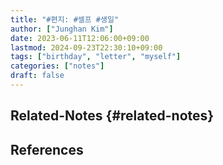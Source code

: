 ```yaml
---
title: "#편지: #셀프 #생일"
author: ["Junghan Kim"]
date: 2023-06-11T12:06:00+09:00
lastmod: 2024-09-23T22:30:10+09:00
tags: ["birthday", "letter", "myself"]
categories: ["notes"]
draft: false
---
```


<!--more-->


## Related-Notes {#related-notes}

## References

<style>.csl-entry{text-indent: -1.5em; margin-left: 1.5em;}</style><div class="csl-bib-body">
</div>
